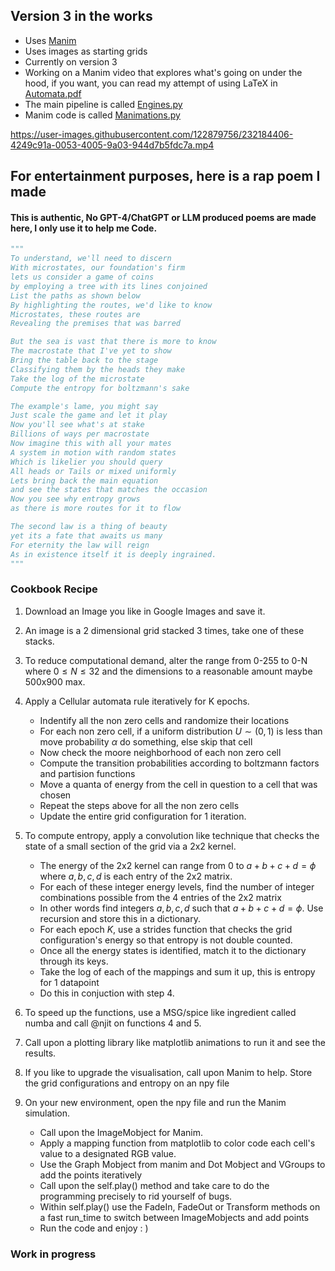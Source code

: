 
## Version 3 in the works
- Uses [Manim](https://github.com/ManimCommunity/manim)
- Uses images as starting grids
- Currently on version 3
- Working on a Manim video that explores what's going on under the hood, if you want, you can read my attempt of using LaTeX in [Automata.pdf](https://github.com/ShiroHusin/Entropy_Simulation/blob/main/Automata.pdf)
- The main pipeline is called [Engines.py](https://github.com/ShiroHusin/Entropy_Simulation/blob/main/Code/Version_3/Engines.py)
- Manim code is called [Manimations.py](https://github.com/ShiroHusin/Entropy_Simulation/blob/main/Code/Version_3/Manimations.py)

https://user-images.githubusercontent.com/122879756/232184406-4249c91a-0053-4005-9a03-944d7b5fdc7a.mp4

## For entertainment purposes, here is a rap poem I made 
#### This is authentic, No GPT-4/ChatGPT or LLM produced poems are made here, I only use it to help me Code.  
```py
"""
To understand, we'll need to discern
With microstates, our foundation's firm
lets us consider a game of coins 
by employing a tree with its lines conjoined 
List the paths as shown below 
By highlighting the routes, we'd like to know 
Microstates, these routes are 
Revealing the premises that was barred 

But the sea is vast that there is more to know 
The macrostate that I've yet to show 
Bring the table back to the stage 
Classifying them by the heads they make
Take the log of the microstate 
Compute the entropy for boltzmann's sake 

The example's lame, you might say 
Just scale the game and let it play
Now you'll see what's at stake 
Billions of ways per macrostate 
Now imagine this with all your mates 
A system in motion with random states
Which is likelier you should query 
All heads or Tails or mixed uniformly 
Lets bring back the main equation 
and see the states that matches the occasion
Now you see why entropy grows 
as there is more routes for it to flow

The second law is a thing of beauty 
yet its a fate that awaits us many
For eternity the law will reign 
As in existence itself it is deeply ingrained.
"""
```

### Cookbook Recipe 

1. Download an Image you like in Google Images and save it.

2. An image is a 2 dimensional grid stacked 3 times, take one of these stacks. 

3. To reduce computational demand, alter the range from 0-255 to 0-N where $0 \leq N \leq 32$ and the dimensions to a reasonable amount maybe 500x900 max. 

4. Apply a Cellular automata rule iteratively for K epochs. 
   - Indentify all the non zero cells and randomize their locations
   - For each non zero cell, if a uniform distribution $U \sim (0,1)$  is less than move probability $\alpha$ do something, else skip that cell
   - Now check the moore neighborhood of each non zero cell 
   - Compute the transition probabilities according to boltzmann factors and partision functions 
   - Move a quanta of energy from the cell in question to a cell that was chosen 
   - Repeat the steps above for all the non zero cells 
   - Update the entire grid configuration for 1 iteration. 
   
5.  To compute entropy, apply a convolution like technique that checks the state of a small section of the grid via a 2x2 kernel. 
    - The energy of the 2x2 kernel can range from 0 to $a+b+c+d = \phi$ where $a,b,c,d$ is each entry of the 2x2 matrix. 
    - For each of these integer energy levels, find the number of integer combinations possible from the 4 entries of the 2x2 matrix
    - In other words find integers $a, b, c, d$ such that $a + b + c + d = \phi$. Use recursion and store this in a dictionary. 
    - For each epoch $K$, use a strides function that checks the grid configuration's energy so that entropy is not double counted. 
    - Once all the energy states is identified, match it to the dictionary through its keys. 
    - Take the log of each of the mappings and sum it up, this is entropy for 1 datapoint 
    - Do this in conjuction with step 4.

6. To speed up the functions, use a MSG/spice like ingredient called numba and call @njit on functions 4 and 5. 

7. Call upon a plotting library like matplotlib animations to run it and see the results. 

8. If you like to upgrade the visualisation, call upon Manim to help. Store the grid configurations and entropy on an npy file

9. On your new environment, open the npy file and run the Manim simulation. 
   - Call upon the ImageMobject for Manim. 
   - Apply a mapping function from matplotlib to color code each cell's value to a designated RGB value. 
   - Use the Graph Mobject from manim and Dot Mobject and VGroups to add the points iteratively 
   - Call upon the self.play() method and take care to do the programming precisely to rid yourself of bugs.   
   - Within self.play() use the FadeIn, FadeOut or Transform methods on a fast run_time to switch between ImageMobjects and add points
   - Run the code and enjoy : ) 

### Work in progress
    

